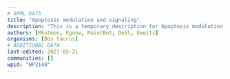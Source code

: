 ```yaml
---
# GPML DATA
title: "Apoptosis modulation and signaling"
description: "This is a temporary description for Apoptosis modulation and signaling"
authors: [Mkutmon, Egonw, MaintBot, DeSl, Eweitz]
organisms: [Bos taurus]
# ADDITIONAL DATA
last-edited: 2021-05-21
communities: []
wpid: "WP3148"
---
```

